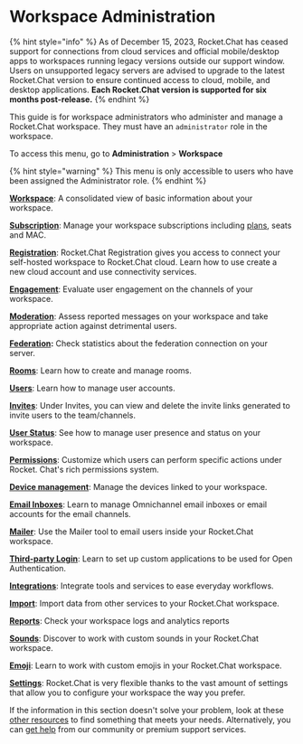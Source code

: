 # Workspace Administration

{% hint style="info" %}
As of December 15, 2023, Rocket.Chat has ceased support for connections from cloud services and official mobile/desktop apps to workspaces running legacy versions outside our support window. Users on unsupported legacy servers are advised to upgrade to the latest Rocket.Chat version to ensure continued access to cloud, mobile, and desktop applications. **Each Rocket.Chat version is supported for six months post-release.**
{% endhint %}

This guide is for workspace administrators who administer and manage a Rocket.Chat workspace. They must have an `administrator` role in the workspace.

To access this menu, go to **Administration** > **Workspace**

{% hint style="warning" %}
This menu is only accessible to users who have been assigned the Administrator role.
{% endhint %}

[**Workspace**](workspace.md): A consolidated view of basic information about your workspace.

[**Subscription**](subscription.md): Manage your workspace subscriptions including [plans](../../../readme/our-plans.md), seats and MAC.

[**Registration**](registration.md): Rocket.Chat Registration gives you access to connect your self-hosted workspace to Rocket.Chat cloud. Learn how to use create a new cloud account and use connectivity services.

[**Engagement**](engagement.md): Evaluate user engagement on the channels of your workspace.

[**Moderation**](moderation.md): Assess reported messages on your workspace and take appropriate action against detrimental users.

[**Federation**](federation.md)**:** Check statistics about the federation connection on your server.

[**Rooms**](../../user-guides/rooms/): Learn how to create and manage rooms.

[**Users**](users/): Learn how to manage user accounts.

[**Invites**](invites.md): Under Invites, you can view and delete the invite links generated to invite users to the team/channels.

[**User Status**](user-status.md): See how to manage user presence and status on your workspace.

[**Permissions**](permissions/): Customize which users can perform specific actions under Rocket. Chat's rich permissions system.

[**Device management**](../../user-management/device-manager/): Manage the devices linked to your workspace.

[**Email Inboxes**](email-inboxes.md): Learn to manage Omnichannel email inboxes or email accounts for the email channels.

[**Mailer**](mailer.md): Use the Mailer tool to email users inside your Rocket.Chat workspace.

[**Third-party Login**](third-party-login.md): Learn to set up custom applications to be used for Open Authentication.

[**Integrations**](integrations/): Integrate tools and services to ease everyday workflows.

[**Import**](../../../setup-and-configure/environment-configuration/data-migration/): Import data from other services to your Rocket.Chat workspace.

[**Reports**](reports.md): Check your workspace logs and analytics reports

[**Sounds**](sounds.md): Discover to work with custom sounds in your Rocket.Chat workspace.

[**Emoji**](emoji.md): Learn to work with custom emojis in your Rocket.Chat workspace.

[**Settings**](settings/): Rocket.Chat is very flexible thanks to the vast amount of settings that allow you to configure your workspace the way you prefer.

If the information in this section doesn't solve your problem, look at these [other resources](../../../setup-and-configure/advanced-workspace-management/) to find something that meets your needs. Alternatively, you can [get help](../../../customer-center/support-center/) from our community or premium support services.
